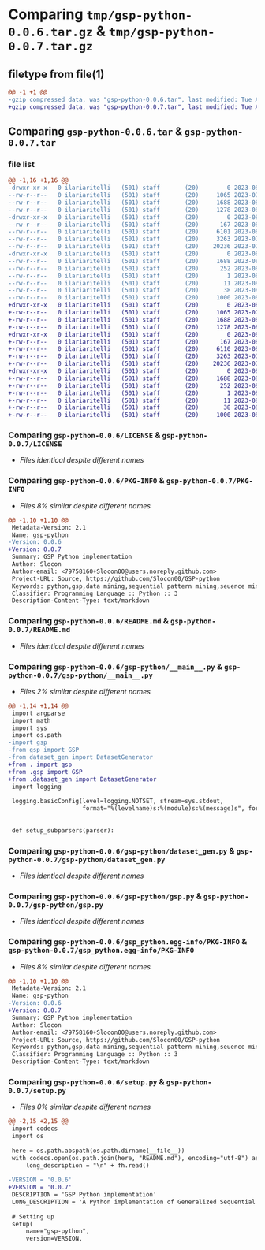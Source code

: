 # Comparing `tmp/gsp-python-0.0.6.tar.gz` & `tmp/gsp-python-0.0.7.tar.gz`

## filetype from file(1)

```diff
@@ -1 +1 @@
-gzip compressed data, was "gsp-python-0.0.6.tar", last modified: Tue Aug  1 13:02:46 2023, max compression
+gzip compressed data, was "gsp-python-0.0.7.tar", last modified: Tue Aug  1 21:24:46 2023, max compression
```

## Comparing `gsp-python-0.0.6.tar` & `gsp-python-0.0.7.tar`

### file list

```diff
@@ -1,16 +1,16 @@
-drwxr-xr-x   0 ilariaritelli   (501) staff       (20)        0 2023-08-01 13:02:46.032562 gsp-python-0.0.6/
--rw-r--r--   0 ilariaritelli   (501) staff       (20)     1065 2023-07-31 17:58:32.000000 gsp-python-0.0.6/LICENSE
--rw-r--r--   0 ilariaritelli   (501) staff       (20)     1688 2023-08-01 13:02:46.032290 gsp-python-0.0.6/PKG-INFO
--rw-r--r--   0 ilariaritelli   (501) staff       (20)     1278 2023-08-01 13:02:19.000000 gsp-python-0.0.6/README.md
-drwxr-xr-x   0 ilariaritelli   (501) staff       (20)        0 2023-08-01 13:02:46.028625 gsp-python-0.0.6/gsp-python/
--rw-r--r--   0 ilariaritelli   (501) staff       (20)      167 2023-08-01 10:02:33.000000 gsp-python-0.0.6/gsp-python/__init__.py
--rw-r--r--   0 ilariaritelli   (501) staff       (20)     6101 2023-08-01 09:46:34.000000 gsp-python-0.0.6/gsp-python/__main__.py
--rw-r--r--   0 ilariaritelli   (501) staff       (20)     3263 2023-07-31 20:30:17.000000 gsp-python-0.0.6/gsp-python/dataset_gen.py
--rw-r--r--   0 ilariaritelli   (501) staff       (20)    20236 2023-07-31 20:31:04.000000 gsp-python-0.0.6/gsp-python/gsp.py
-drwxr-xr-x   0 ilariaritelli   (501) staff       (20)        0 2023-08-01 13:02:46.031754 gsp-python-0.0.6/gsp_python.egg-info/
--rw-r--r--   0 ilariaritelli   (501) staff       (20)     1688 2023-08-01 13:02:46.000000 gsp-python-0.0.6/gsp_python.egg-info/PKG-INFO
--rw-r--r--   0 ilariaritelli   (501) staff       (20)      252 2023-08-01 13:02:46.000000 gsp-python-0.0.6/gsp_python.egg-info/SOURCES.txt
--rw-r--r--   0 ilariaritelli   (501) staff       (20)        1 2023-08-01 13:02:46.000000 gsp-python-0.0.6/gsp_python.egg-info/dependency_links.txt
--rw-r--r--   0 ilariaritelli   (501) staff       (20)       11 2023-08-01 13:02:46.000000 gsp-python-0.0.6/gsp_python.egg-info/top_level.txt
--rw-r--r--   0 ilariaritelli   (501) staff       (20)       38 2023-08-01 13:02:46.032666 gsp-python-0.0.6/setup.cfg
--rw-r--r--   0 ilariaritelli   (501) staff       (20)     1000 2023-08-01 13:02:36.000000 gsp-python-0.0.6/setup.py
+drwxr-xr-x   0 ilariaritelli   (501) staff       (20)        0 2023-08-01 21:24:46.309503 gsp-python-0.0.7/
+-rw-r--r--   0 ilariaritelli   (501) staff       (20)     1065 2023-07-31 17:58:32.000000 gsp-python-0.0.7/LICENSE
+-rw-r--r--   0 ilariaritelli   (501) staff       (20)     1688 2023-08-01 21:24:46.309249 gsp-python-0.0.7/PKG-INFO
+-rw-r--r--   0 ilariaritelli   (501) staff       (20)     1278 2023-08-01 13:02:19.000000 gsp-python-0.0.7/README.md
+drwxr-xr-x   0 ilariaritelli   (501) staff       (20)        0 2023-08-01 21:24:46.307551 gsp-python-0.0.7/gsp-python/
+-rw-r--r--   0 ilariaritelli   (501) staff       (20)      167 2023-08-01 10:02:33.000000 gsp-python-0.0.7/gsp-python/__init__.py
+-rw-r--r--   0 ilariaritelli   (501) staff       (20)     6110 2023-08-01 21:18:39.000000 gsp-python-0.0.7/gsp-python/__main__.py
+-rw-r--r--   0 ilariaritelli   (501) staff       (20)     3263 2023-07-31 20:30:17.000000 gsp-python-0.0.7/gsp-python/dataset_gen.py
+-rw-r--r--   0 ilariaritelli   (501) staff       (20)    20236 2023-07-31 20:31:04.000000 gsp-python-0.0.7/gsp-python/gsp.py
+drwxr-xr-x   0 ilariaritelli   (501) staff       (20)        0 2023-08-01 21:24:46.308846 gsp-python-0.0.7/gsp_python.egg-info/
+-rw-r--r--   0 ilariaritelli   (501) staff       (20)     1688 2023-08-01 21:24:46.000000 gsp-python-0.0.7/gsp_python.egg-info/PKG-INFO
+-rw-r--r--   0 ilariaritelli   (501) staff       (20)      252 2023-08-01 21:24:46.000000 gsp-python-0.0.7/gsp_python.egg-info/SOURCES.txt
+-rw-r--r--   0 ilariaritelli   (501) staff       (20)        1 2023-08-01 21:24:46.000000 gsp-python-0.0.7/gsp_python.egg-info/dependency_links.txt
+-rw-r--r--   0 ilariaritelli   (501) staff       (20)       11 2023-08-01 21:24:46.000000 gsp-python-0.0.7/gsp_python.egg-info/top_level.txt
+-rw-r--r--   0 ilariaritelli   (501) staff       (20)       38 2023-08-01 21:24:46.309620 gsp-python-0.0.7/setup.cfg
+-rw-r--r--   0 ilariaritelli   (501) staff       (20)     1000 2023-08-01 21:24:38.000000 gsp-python-0.0.7/setup.py
```

### Comparing `gsp-python-0.0.6/LICENSE` & `gsp-python-0.0.7/LICENSE`

 * *Files identical despite different names*

### Comparing `gsp-python-0.0.6/PKG-INFO` & `gsp-python-0.0.7/PKG-INFO`

 * *Files 8% similar despite different names*

```diff
@@ -1,10 +1,10 @@
 Metadata-Version: 2.1
 Name: gsp-python
-Version: 0.0.6
+Version: 0.0.7
 Summary: GSP Python implementation
 Author: Slocon
 Author-email: <79758160+Slocon00@users.noreply.github.com>
 Project-URL: Source, https://github.com/Slocon00/GSP-python
 Keywords: python,gsp,data mining,sequential pattern mining,seuence mining
 Classifier: Programming Language :: Python :: 3
 Description-Content-Type: text/markdown
```

### Comparing `gsp-python-0.0.6/README.md` & `gsp-python-0.0.7/README.md`

 * *Files identical despite different names*

### Comparing `gsp-python-0.0.6/gsp-python/__main__.py` & `gsp-python-0.0.7/gsp-python/__main__.py`

 * *Files 2% similar despite different names*

```diff
@@ -1,14 +1,14 @@
 import argparse
 import math
 import sys
 import os.path
-import gsp
-from gsp import GSP
-from dataset_gen import DatasetGenerator
+from . import gsp
+from .gsp import GSP
+from .dataset_gen import DatasetGenerator
 import logging
 
 logging.basicConfig(level=logging.NOTSET, stream=sys.stdout,
                     format="%(levelname)s:%(module)s:%(message)s", force=True)
 
 
 def setup_subparsers(parser):
```

### Comparing `gsp-python-0.0.6/gsp-python/dataset_gen.py` & `gsp-python-0.0.7/gsp-python/dataset_gen.py`

 * *Files identical despite different names*

### Comparing `gsp-python-0.0.6/gsp-python/gsp.py` & `gsp-python-0.0.7/gsp-python/gsp.py`

 * *Files identical despite different names*

### Comparing `gsp-python-0.0.6/gsp_python.egg-info/PKG-INFO` & `gsp-python-0.0.7/gsp_python.egg-info/PKG-INFO`

 * *Files 8% similar despite different names*

```diff
@@ -1,10 +1,10 @@
 Metadata-Version: 2.1
 Name: gsp-python
-Version: 0.0.6
+Version: 0.0.7
 Summary: GSP Python implementation
 Author: Slocon
 Author-email: <79758160+Slocon00@users.noreply.github.com>
 Project-URL: Source, https://github.com/Slocon00/GSP-python
 Keywords: python,gsp,data mining,sequential pattern mining,seuence mining
 Classifier: Programming Language :: Python :: 3
 Description-Content-Type: text/markdown
```

### Comparing `gsp-python-0.0.6/setup.py` & `gsp-python-0.0.7/setup.py`

 * *Files 0% similar despite different names*

```diff
@@ -2,15 +2,15 @@
 import codecs
 import os
 
 here = os.path.abspath(os.path.dirname(__file__))
 with codecs.open(os.path.join(here, "README.md"), encoding="utf-8") as fh:
     long_description = "\n" + fh.read()
 
-VERSION = '0.0.6'
+VERSION = '0.0.7'
 DESCRIPTION = 'GSP Python implementation'
 LONG_DESCRIPTION = 'A Python implementation of Generalized Sequential Patterns (GSP) algorithm for sequential pattern mining'
 
 # Setting up
 setup(
     name="gsp-python",
     version=VERSION,
```

